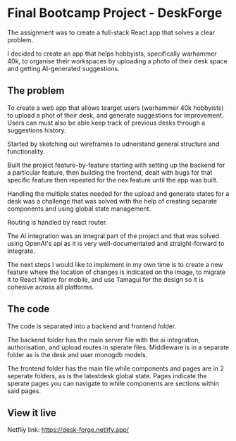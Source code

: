 # Final Bootcamp Project - DeskForge

The assignment was to create a full-stack React app that solves a clear problem.

I decided to create an app that helps hobbyists, specifically warhammer 40k, to organise their workspaces by uploading a photo of their desk space and getting AI-generated suggestions.

## The problem

To create a web app that allows tearget users (warhammer 40k hobbyists) to upload a phot of their desk, and generate suggestions for improvement. Users can must also be able keep track of previous desks through a suggestions history.

Started by sketching out wireframes to udnerstand general structure and functionality.

Built the project feature-by-feature starting with setting up the backend for a particular feature, then building the frontend, dealt with bugs for that specific feature then repeated for the nex feature until the app was built.

Handling the multiple states needed for the upload and generate states for a desk was a challenge that was solved with the help of creating separate components and using global state management.

Routing is handled by react router.

The AI integration was an integral part of the project and that was solved using OpenAI's api as it is very well-documentated and straight-forward to integrate.

The next steps I would like to implement in my own time is to create a new feature where the location of changes is indicated on the image, to migrate it to React Native for mobile, and use Tamagui for the design so it is cohesive across all platforms.


## The code

The code is separated into a backend and frontend folder.

The backend folder has the main server file with the ai integration, authorisation, and upload routes in sperate files. Middleware is in a separate folder as is the desk and user monogdb models.

The frontend folder has the main file while components and pages are in 2 seperate folders, as is the latestdesk global state. Pages indicate the sperate pages you can navigate to while components are sections within said pages.

## View it live

Netfliy link: https://desk-forge.netlify.app/
